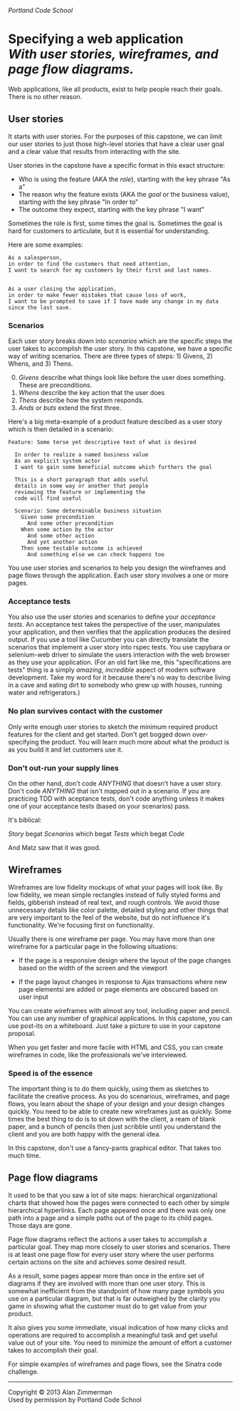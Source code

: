 *Portland Code School*

# Specifying a web application <br /> *With user stories, wireframes, and page flow diagrams.*

Web applications, like all products, exist to help people reach their goals. There is no other reason.

## User stories

It starts with user stories. For the purposes of this capstone, we can limit our user stories to just those high-level stories that have a clear user goal and a clear value that results from interacting with the site.

User stories in the capstone have a specific format in this exact structure:

* Who is using the feature (AKA the *role*), starting with the key phrase "As a"
* The reason why the feature exists (AKA the *goal* or the business value), starting with the key phrase "In order to"
* The outcome they expect, starting with the key phrase "I want"

Sometimes the role is first, some times the goal is. Sometimes the goal is hard for customers to articulate, but it is essential for understanding.

Here are some examples:

    As a salesperson, 
    in order to find the customers that need attention, 
    I want to search for my customers by their first and last names.


    As a user closing the application, 
    in order to make fewer mistakes that cause loss of work,
    I want to be prompted to save if I have made any change in my data since the last save.

### Scenarios

Each user story breaks down into *scenarios* which are the specific steps the user takes to accomplish the user story. In this capstone, we have a specific way of writing scenarios. There are three types of steps: 1) Givens, 2) Whens, and 3) Thens.

0. *Givens* describe what things look like before the user does something. These are preconditions.
0. *Whens* describe the key action that the user does
0. *Thens* describe how the system responds.
0. *Ands* or *buts* extend the first three.

Here's a big meta-example of a product feature descibed as a user story which is then detailed in a scenario:

    Feature: Some terse yet descriptive text of what is desired

      In order to realize a named business value
      As an explicit system actor
      I want to gain some beneficial outcome which furthers the goal
     
      This is a short paragraph that adds useful
      details in some way or another that people 
      reviewing the feature or implementing the 
      code will find useful
     
      Scenario: Some determinable business situation
        Given some precondition
          And some other precondition
        When some action by the actor
          And some other action
          And yet another action
        Then some testable outcome is achieved
          And something else we can check happens too


You use user stories and scenarios to help you design the wireframes and page flows through the application. Each user story involves a one or more pages.

### Acceptance tests

You also use the user stories and scenarios to define your *acceptance tests*. An acceptance test takes the perspective of the user, manipulates your application, and then verifies that the application produces the desired output. If you use a tool like Cucumber you can directly translate the scenarios that implement a user story into rspec tests. You use capybara or selenium-web driver to simulate the users interaction with the web browser as they use your application. (For an old fart like me, this "specifications are tests" thing is a simply *amazing*, *incredible* aspect of modern software development. Take my word for it because there's no way to describe living in a cave and eating dirt to somebody who grew up with houses, running water and refrigerators.)

### No plan survives contact with the customer

Only write enough user stories to sketch the minimum required product features for the client and get started. Don't get bogged down over-specifying the product. You will learn much more about what the product is as you build it and let customers use it.

### Don't out-run your supply lines

On the other hand, don't code *ANYTHING* that doesn't have a user story. Don't code *ANYTHING* that isn't mapped out in a scenario. If you are practicing TDD with aceptance tests, don't code anything unless it makes one of your acceptance tests (based on your scenarios) pass.

It's biblical:

*Story* begat *Scenarios* which begat *Tests* which begat *Code*

And Matz saw that it was good.

## Wireframes

Wireframes are low fidelity mockups of what your pages will look like. By low fidelity, we mean simple rectangles instead of fully styled forms and fields, gibberish instead of real text, and rough controls.  We avoid those unnecessary details like color palette, detailed styling and other things that are very important to the feel of the website, but do not influence it's functionality. We're focusing first on functionality.

Usually there is one wireframe per page. You may have more than one wireframe for a particular page in the following situations:

* If the page is a responsive design where the layout of the page changes based on the width of the screen and the viewport

* If the page layout changes in response to Ajax transactions where new page elementsi are added or page elements are obscured based on user input

You can create wireframes with almost any tool, including paper and pencil. You can use any number of graphical applications. In this capstone, you can use post-its on a whiteboard. Just take a picture to use in your capstone proposal.

When you get faster and more facile with HTML and CSS, you can create wireframes in code, like the professionals we've interviewed. 

### Speed is of the essence

The important thing is to do them quickly, using them as sketches to facilitate the creative process. As you do scenarious, wireframes, and page flows, you learn about the shape of your design and your design changes quickly. You need to be able to create new wireframes just as quickly.  Some times the best thing to do is to sit down with the client, a ream of blank paper, and a bunch of pencils then just scribble until you understand the client and you are both happy with the general idea.

In this capstone, don't use a fancy-pants graphical editor. That takes too much time.

## Page flow diagrams

It used to be that you saw a lot of site maps: hierarchical organizational charts that showed how the pages were connected to each other by simple hierarchical hyperlinks. Each page appeared once and there was only one path into a page and a simple paths out of the page to its child pages. Those days are gone.

Page flow diagrams reflect the actions a user takes to accomplish a particular goal. They map more closely to user stories and scenarios. There is at least one page flow for every user story where the user performs certain actions on the site and achieves some desired result.

As a result, some pages appear more than once in the entire set of diagrams if they are involved with more than one user story. This is somewhat inefficient from the standpoint of how many page symbols you use on a particular diagram, but that is far outweighed by the clarity you game in showing what the customer must do to get value from your product.

It also gives you some immediate, visual indication of how many clicks and operations are required to accomplish a meaningful task and get useful value out of your site. You need to minimize the amount of effort a customer takes to accomplish their goal.

For simple examples of wireframes and page flows, see the Sinatra code challenge.

<hr />
Copyright © 2013 Alan Zimmerman <br />
Used by permission by Portland Code School
